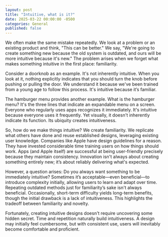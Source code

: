 ```yaml
---
layout: post
title: "Intuitive, what is it?"
date: 2025-03-22 00:00:00 -0500
categories: General
published: false
---
```


We often make the same mistake repeatedly. We look at a problem or an existing product and think, "This can be better." We say, "We're going to create something new because the old system is outdated, and ours will be more intuitive because it's new." The problem arises when we forget what makes something intuitive in the first place: familiarity.

Consider a doorknob as an example. It's not inherently intuitive. When you look at it, nothing explicitly indicates that you should turn the knob before pushing or pulling the door. We understand it because we've been trained from a young age to follow this process. It's intuitive because it’s familiar.

The hamburger menu provides another example. What is the hamburger menu? It's the three lines that indicate an expandable menu on a screen. Everyone who regularly uses apps recognizes it immediately. It's intuitive because everyone uses it frequently. Yet visually, it doesn't inherently indicate its function. Its ubiquity creates intuitiveness.

So, how do we make things intuitive? We create familiarity. We replicate what others have done and reuse established designs, leveraging existing user knowledge. Companies like Apple have design guidelines for a reason. They have invested considerable time training users on how things should work. Apps (and Apple itself) are successful at being user-friendly precisely because they maintain consistency. Innovation isn't always about creating something entirely new; it’s about reliably delivering what's expected.

However, a question arises: Do you always want something to be immediately intuitive? Sometimes it’s acceptable—even beneficial—to introduce complexity initially, allowing users to learn and adapt over time. Repeating outdated methods just for familiarity’s sake isn't always beneficial. Occasionally, short-term difficulty yields long-term benefits, though the initial drawback is a lack of intuitiveness. This highlights the tradeoff between familiarity and novelty.

Fortunately, creating intuitive designs doesn't require uncovering some hidden secret. Time and repetition naturally build intuitiveness. A design may initially feel cumbersome, but with consistent use, users will inevitably become comfortable and proficient.
